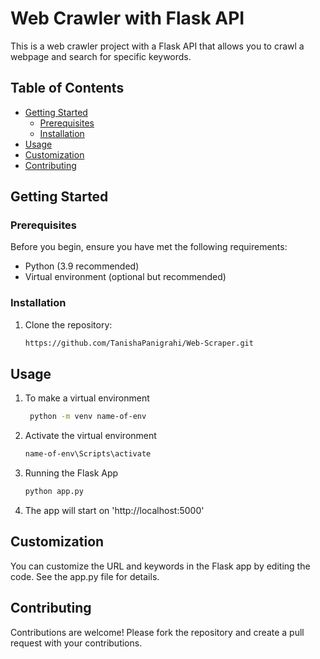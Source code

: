 # Web Crawler with Flask API

This is a web crawler project with a Flask API that allows you to crawl a webpage and search for specific keywords.

## Table of Contents

- [Getting Started](#getting-started)
  - [Prerequisites](#prerequisites)
  - [Installation](#installation)
- [Usage](#usage)
- [Customization](#customization)
- [Contributing](#contributing)

## Getting Started

### Prerequisites

Before you begin, ensure you have met the following requirements:

- Python (3.9 recommended)
- Virtual environment (optional but recommended)

### Installation

1. Clone the repository:

   ```sh
   https://github.com/TanishaPanigrahi/Web-Scraper.git

## Usage

1. To make a virtual environment
   ```sh
    python -m venv name-of-env

2. Activate the virtual environment
   ```sh
   name-of-env\Scripts\activate

3. Running the Flask App
   ```sh
   python app.py

4. The app will start on 'http://localhost:5000'

## Customization
You can customize the URL and keywords in the Flask app by editing the code. See the app.py file for details.

## Contributing
Contributions are welcome! Please fork the repository and create a pull request with your contributions.
